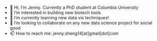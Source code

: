 - 👋 Hi, I’m Jenny. Currently a PhD student at Columbia University
- 👀 I’m interested in building new biotech tools
- 🌱 I’m currently learning new data vis techniques!
- 💞️ I’m looking to collaborate on any new data science project for social good
- 📫 How to reach me: jenny.sheng14[at]gmail[dot]com

<!---
jennysheng14/jennysheng14 is a ✨ special ✨ repository because its `README.md` (this file) appears on your GitHub profile.
You can click the Preview link to take a look at your changes.
--->
